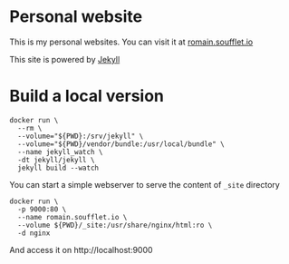# Personal website

This is my personal websites.
You can visit it at [romain.soufflet.io](https://romain.soufflet.io/)


This site is powered by [Jekyll](https://jekyllrb.com/)


# Build a local version

```
docker run \
  --rm \
  --volume="${PWD}:/srv/jekyll" \
  --volume="${PWD}/vendor/bundle:/usr/local/bundle" \
  --name jekyll_watch \
  -dt jekyll/jekyll \
  jekyll build --watch
```

You can start a simple webserver to serve the content of `_site` directory

```
docker run \
  -p 9000:80 \
  --name romain.soufflet.io \
  --volume ${PWD}/_site:/usr/share/nginx/html:ro \
  -d nginx
```

And access it on http://localhost:9000
